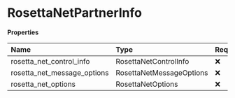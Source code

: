 # RosettaNetPartnerInfo

**Properties**

| Name                        | Type                     | Required | Description |
| :-------------------------- | :----------------------- | :------- | :---------- |
| rosetta_net_control_info    | RosettaNetControlInfo    | ❌       |             |
| rosetta_net_message_options | RosettaNetMessageOptions | ❌       |             |
| rosetta_net_options         | RosettaNetOptions        | ❌       |             |

